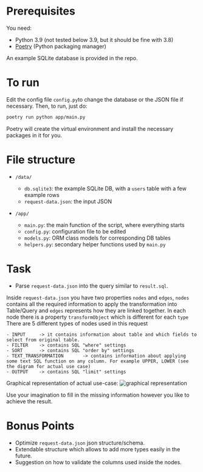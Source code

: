 # Prerequisites

You need:
- Python 3.9 (not tested below 3.9, but it should be fine with 3.8)
- [Poetry](https://python-poetry.org/) (Python packaging manager)

An example SQLite database is provided in the repo.


# To run

Edit the config file `config.py`to change the database or the JSON file if necessary. Then, to run, just do:
```sh
poetry run python app/main.py
```
Poetry will create the virtual environment and install the necessary packages in it for you.


# File structure

- `/data/`
	- `db.sqlite3`: the example SQLite DB, with a `users` table with a few example rows
	- `request-data.json`: the input JSON

- `/app/`
	- `main.py`: the main function of the script, where everything starts
	- `config.py`: configuration file to be edited
	- `models.py`: ORM class models for corresponding DB tables
	- `helpers.py`: secondary helper functions used by `main.py`


# Task

- Parse `request-data.json` into the query similar to `result.sql`. 

Inside `request-data.json` you have two properties `nodes` and `edges`, `nodes` contains all the required information to apply the transformation into Table/Query and `edges` represents how they are linked together. In each node there is a property `transformObject` which is different for each `type`
There are 5 different types of nodes used in this request

	- INPUT		-> it contains information about table and which fields to select from original table. 
	- FILTER	-> contains SQL "where" settings 
	- SORT		-> contains SQL "order by" settings 
	- TEXT_TRANSFORMATION	    -> contains information about applying some text SQL function on any column. For example UPPER, LOWER (see the digram for actual use case)
	- OUTPUT	-> contains SQL "limit" settings

Graphical representation of actual use-case:
![graphical representation](https://github.com/goes-funky/modeling-test/blob/master/graphical-representation.png?raw=true)

Use your imagination to fill in the missing information however you like to achieve the result.

# Bonus Points
 - Optimize `request-data.json` json structure/schema.
 - Extendable structure which allows to add more types easily in the future.
 - Suggestion on how to validate the columns used inside the nodes.
